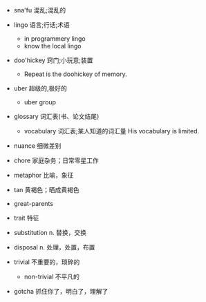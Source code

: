 - sna'fu 混乱;混乱的

- lingo 语言;行话;术语 
   - in programmery lingo
   - know the local lingo
   
- doo'hickey 窍门;小玩意;装置
  - Repeat is the doohickey of memory.
  
- uber 超级的,极好的
  - uber group
  
- glossary 词汇表(书、论文结尾)
  - vocabulary 词汇表;某人知道的词汇量 His vocabulary is limited.

- nuance 细微差别

- chore 家庭杂务；日常零星工作

- metaphor 比喻，象征

- tan 黄褐色；晒成黄褐色

- great-parents

- trait 特征

- substitution n. 替换，交换

- disposal n. 处理，处置，布置

- trivial 不重要的，琐碎的
   - non-trivial 不平凡的

- gotcha 抓住你了，明白了，理解了
